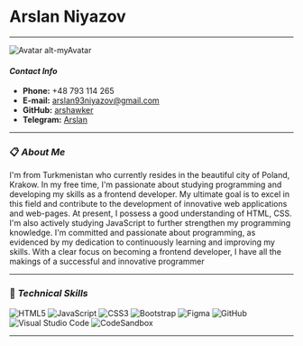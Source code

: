 # Arslan Niyazov

---

![Avatar alt-myAvatar](https://avatars.githubusercontent.com/u/71924869?s=400&u=29f4c437f3402b4fea73bf871012e20348f10896&v=4)

#### **_Contact Info_**

- **Phone:** +48 793 114 265
- **E-mail:** arslan93niyazov@gmail.com
- **GitHub:** [arshawker](https://github.com/arshawker)
- **Telegram:** [Arslan](https://t.me/Arstradebars)

---

### 📋 **_About Me_**

I'm from Turkmenistan who currently resides in the beautiful city of Poland, Krakow.
In my free time, I'm passionate about studying programming and developing my skills as a frontend developer. My ultimate goal is to excel in this field and contribute to the development of innovative web applications and web-pages.
At present, I possess a good understanding of HTML, CSS. I'm also actively studying JavaScript to further strengthen my programming knowledge.
I'm committed and passionate about programming, as evidenced by my dedication to continuously learning and improving my skills. With a clear focus on becoming a frontend developer, I have all the makings of a successful and innovative programmer

---

### 💼 **_Technical Skills_**

![HTML5](https://img.shields.io/badge/html5-%23E34F26.svg?style=for-the-badge&logo=html5&logoColor=white) ![JavaScript](https://img.shields.io/badge/javascript-%23323330.svg?style=for-the-badge&logo=javascript&logoColor=%23F7DF1E)
![CSS3](https://img.shields.io/badge/css3-%231572B6.svg?style=for-the-badge&logo=css3&logoColor=white) ![Bootstrap](https://img.shields.io/badge/bootstrap-%238511FA.svg?style=for-the-badge&logo=bootstrap&logoColor=white)
![Figma](https://img.shields.io/badge/figma-%23F24E1E.svg?style=for-the-badge&logo=figma&logoColor=white) ![GitHub](https://img.shields.io/badge/github-%23121011.svg?style=for-the-badge&logo=github&logoColor=white) ![Visual Studio Code](https://img.shields.io/badge/Visual%20Studio%20Code-0078d7.svg?style=for-the-badge&logo=visual-studio-code&logoColor=white) ![CodeSandbox](https://img.shields.io/badge/Codesandbox-040404?style=for-the-badge&logo=codesandbox&logoColor=DBDBDB)

---
